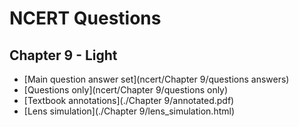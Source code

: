 # NCERT Questions

## Chapter 9 - Light
- [Main question answer set](ncert/Chapter 9/questions answers)
- [Questions only](ncert/Chapter 9/questions only)
- [Textbook annotations](./Chapter 9/annotated.pdf)
- [Lens simulation](./Chapter 9/lens_simulation.html)
